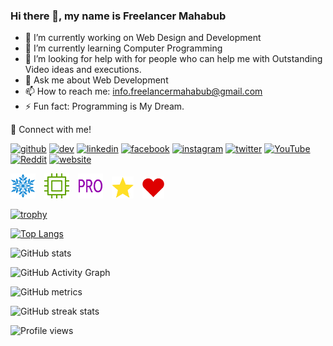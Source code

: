 ### Hi there 👋, my name is Freelancer Mahabub
- 🔭 I’m currently working on Web Design and Development 
- 🌱 I’m currently learning Computer Programming  
- 🤔 I’m looking for help with for people who can help me with Outstanding Video ideas and executions. 
- 💬 Ask me about Web Development 
- 📫 How to reach me:  info.freelancermahabub@gmail.com 
- ⚡ Fun fact: Programming is My Dream. 


🚀 Connect with me!

[<img src='https://cdn.jsdelivr.net/npm/simple-icons@3.0.1/icons/github.svg' alt='github' height='40'>](https://github.com/freelancermahabubs)  [<img src='https://cdn.jsdelivr.net/npm/simple-icons@3.0.1/icons/dev-dot-to.svg' alt='dev' height='40'>](https://dev.to/freelancermahabub)  [<img src='https://cdn.jsdelivr.net/npm/simple-icons@3.0.1/icons/linkedin.svg' alt='linkedin' height='40'>](https://www.linkedin.com/in/freelancermahabubs/)  [<img src='https://cdn.jsdelivr.net/npm/simple-icons@3.0.1/icons/facebook.svg' alt='facebook' height='40'>](https://www.facebook.com/freelancermahabubs)  [<img src='https://cdn.jsdelivr.net/npm/simple-icons@3.0.1/icons/instagram.svg' alt='instagram' height='40'>](https://www.instagram.com/freelancermahabubs/)  [<img src='https://cdn.jsdelivr.net/npm/simple-icons@3.0.1/icons/twitter.svg' alt='twitter' height='40'>](https://twitter.com/mahabubfans)  [<img src='https://cdn.jsdelivr.net/npm/simple-icons@3.0.1/icons/youtube.svg' alt='YouTube' height='40'>](https://www.youtube.com/channel/freelancermahabub)  [<img src='https://cdn.jsdelivr.net/npm/simple-icons@3.0.1/icons/reddit.svg' alt='Reddit' height='40'>](https://www.reddit.com/user/freelancermahabubs)  [<img src='https://cdn.jsdelivr.net/npm/simple-icons@3.0.1/icons/icloud.svg' alt='website' height='40'>](https://linktr.ee/freelancermahabubs)  

<a href='https://archiveprogram.github.com/'><img src='https://raw.githubusercontent.com/acervenky/animated-github-badges/master/assets/acbadge.gif' width='40' height='40'></a> <a href='https://docs.github.com/en/developers'><img src='https://raw.githubusercontent.com/acervenky/animated-github-badges/master/assets/devbadge.gif' width='40' height='40'></a> <a href='https://github.com/pricing'><img src='https://raw.githubusercontent.com/acervenky/animated-github-badges/master/assets/pro.gif' width='40' height='40'></a> <a href='https://stars.github.com/'><img src='https://raw.githubusercontent.com/acervenky/animated-github-badges/master/assets/starbadge.gif' width='35' height='35'></a> <a href='https://docs.github.com/en/github/supporting-the-open-source-community-with-github-sponsors'><img src='https://raw.githubusercontent.com/acervenky/animated-github-badges/master/assets/sponsorbadge.gif' width='35' height='35'></a> 

[![trophy](https://github-profile-trophy.vercel.app/?username=freelancermahabubs)](https://github.com/ryo-ma/github-profile-trophy)

[![Top Langs](https://github-readme-stats.vercel.app/api/top-langs/?username=freelancermahabubs)](https://github.com/anuraghazra/github-readme-stats)

![GitHub stats](https://github-readme-stats.vercel.app/api?username=freelancermahabubs&show_icons=true&count_private=true)  

![GitHub Activity Graph](https://activity-graph.herokuapp.com/graph?username=freelancermahabubs)  

![GitHub metrics](https://metrics.lecoq.io/freelancermahabubs)  

![GitHub streak stats](https://github-readme-streak-stats.herokuapp.com/?user=freelancermahabubs)  

![Profile views](https://gpvc.arturio.dev/freelancermahabubs)  
